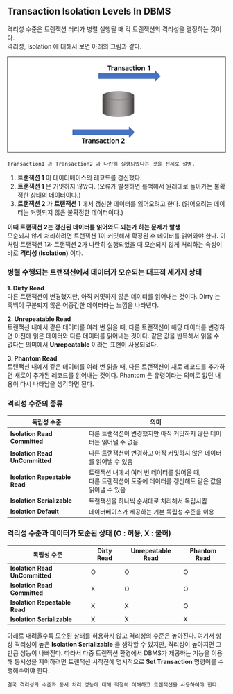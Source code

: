 ## Transaction Isolation Levels In DBMS
격리성 수준은 트랜잭션 터리가 병렬 실행될 때 각 트랜잭션의 격리성을 결정하는 것이다.    
격리성, Isolation 에 대해서 보면 아래의 그림과 같다.

![alt Isolation Levels](https://github.com/pasudo123/SoftwareZeroToALL/blob/master/Image/Isolation_Levels%20Image.png)
```
Transaction1 과 Transaction2 과 나란히 실행되었다는 것을 전제로 설명.
```
1.  __트랜잭션 1__ 이 데이터베이스의 레코드를 갱신했다.
2.  __트랜잭션 1__ 은 커밋하지 않았다. (오류가 발생하면 롤백해서 원래대로 돌아가는 불확정한 상태의 데이터이다.)
3.  __트랜잭션 2__ 가 __트랜잭션 1__ 에서 갱신한 데이터를 읽어오려고 한다. (읽어오려는 데이터는 커밋되지 않은 불확정한 데이터이다.)

__이때 트랜잭션 2는 갱신된 데이터를 읽어와도 되는가 하는 문제가 발생__   
모순되지 않게 처리하려면 트랜잭션 1이 커밋해서 확정된 후 데이터를 읽어와야 한다. 이처럼 트랜잭션 1과 트랜잭션 2가 나란히 실행되었을 때 모순되지 않게 처리하는 속성이 바로 __격리성 (Isolation)__ 이다.

### 병렬 수행되는 트랜잭션에서 데이터가 모순되는 대표적 세가지 상태
__1.  Dirty Read__<BR />
다른 트랜잭션이 변경했지만, 아직 커밋하지 않은 데이터를 읽어내는 것이다. Dirty 는 흑백이 구분되지 않은 어중간한 데이터라는 느낌을 나타낸다.

__2.  Unrepeatable Read__<BR />
트랜잭션 내에서 같은 데이터를 여러 번 읽을 때, 다른 트랜잭션이 해당 데이터를 변경하면 이전에 읽은 데이터와 다른 데이터를 읽어내는 것이다. 같은 값을 반복해서 읽을 수 없다는 의미에서 __Unrepeatable__ 이라는 표현이 사용되었다.

__3.  Phantom Read__<BR />
트랜잭션 내에서 같은 데이터를 여러 번 읽을 때, 다른 트랜잭션이 새로 레코드를 추가하면 새로이 추가된 레코드를 읽어내는 것이다. Phantom 은 유령이라는 의미로 없던 내용이 다시 나타남을 생각하면 된다.

### 격리성 수준의 종류
|                  독립성 수준                     |           의미            |
|------------------------------------------------|--------------------------|
| __Isolation Read Committed__ |다른 트랜잭션이 변경했지만 아직 커밋하지 않은 데이터는 읽어낼 수 없음|
| __Isolation Read UnCommitted__ |다른 트랜잭션이 변경하고 아직 커밋하지 않은 데이터를 읽어낼 수 있음|
| __Isolation Repeatable Read__ |트랜잭션 내에서 여러 번 데이터를 읽어올 때, <BR /> 다른 트랜잭션이 도중에 데이터를 갱신해도 같은 값을 읽어낼 수 있음|
| __Isolation Serializable__ |트랜잭션을 하나씩 순서대로 처리해서 독립시킴|
| __Isolation Default__ |데이터베이스가 제공하는 기본 독립성 수준을 이용|

### 격리성 수준과 데이터가 모순된 상태 (O : 허용, X : 불허)
|           독립성 수준          |   Dirty Read   |    Unrepeatable Read     |    Phantom Read    |
|------------------------------|------|------|------|
| __Isolation Read UnCommitted__ | O | O | O |
| __Isolation Read Committed__ | X | O | O |
| __Isolation Repeatable Read__ | X | X | O |
| __Isolation Serializable__ | X | X | X |
   
아래로 내려올수록 모순된 상태를 허용하지 않고 격리성의 수준은 높아진다. 여기서 항상 격리성이 높은 __Isolation Serializable__ 을 생각할 수 있지만, 격리성이 높아지면 그만큼 성능이 나빠진다. 따라서 다중 트랜잭션 환경에서 DBMS가 제공하는 기능을 이용해 동시성을 제어하려면 트랜잭션 시작전에 명시적으로 __Set Transaction__ 명령어를 수행해주어야 한다. 

```
결국 격리성의 수준과 동시 처리 성능에 대해 적절히 이해하고 트랜잭션을 사용하여야 한다.
```
